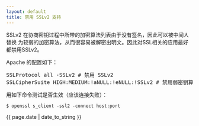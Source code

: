 ```yaml
---
layout: default
title: 禁用 SSLv2 支持
---
```


SSLv2 在协商密钥过程中所带的加密算法列表由于没有签名，因此可以被中间人替换
为较弱的加密算法，从而很容易被解密出明文。因此对SSL相关的应用最好都禁用SSLv2。

Apache 的配置如下：
<pre>
SSLProtocol all -SSLv2 # 禁用 SSLv2
SSLCipherSuite HIGH:MEDIUM:!aNULL:!eNULL:!SSLv2 # 禁用弱密钥算法
</pre>

用如下命令测试是否生效（应该连接失败）：

    $ openssl s_client -ssl2 -connect host:port

{{ page.date | date_to_string }}
